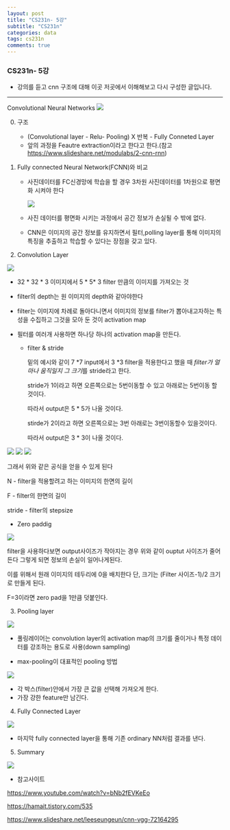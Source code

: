 ```yaml
---
layout: post
title: "CS231n- 5강"
subtitle: "CS231n"
categories: data
tags: cs231n
comments: true
---
```






### CS231n- 5강

- 강의를 듣고 cnn 구조에 대해 이곳 저곳에서 이해해보고 다시 구성한 글입니다.

  

-----

Convolutional Neural Networks
<img src="https://github.com/Gangsss/gangsss.github.io/blob/master/assets/img/1548607258908.png">

0. 구조

   - (Convolutional layer - Relu- Pooling) X 반복 - Fully Conneted Layer
   - 앞의 과정을 Feautre extraction이라고 한다고 한다.(참고 https://www.slideshare.net/modulabs/2-cnn-rnn)

1. Fully connected Neural Network(FCNN)와 비교

   - 사진데이터를 FC신경망에 학습을 할 경우 3차원 사진데이터를 1차원으로 평면화 시켜야 한다

     <img src="https://github.com/Gangsss/gangsss.github.io/blob/master/assets/img/1548604446161.png">

   - 사진 데이터를 평면화 시키는 과정에서 공간 정보가 손실될 수 밖에 없다.

   - CNN은 이미지의 공간 정보를 유지하면서 필터,polling layer를 통해 이미지의 특징을 추출하고 학습할 수 있다는 장점을 갖고 있다.

2. Convolution Layer
<img src="https://github.com/Gangsss/gangsss.github.io/blob/master/assets/img/1548604963642.png">

- 32 * 32 * 3 이미지에서 5 * 5* 3 filter 만큼의 이미지를 가져오는 것

- filter의 depth는 원 이미지의 depth와 같아야한다

- filter는 이미지에 차례로 돌아다니면서 이미지의 정보를 filter가 뽑아내고자하는 특성을 수집하고 그것을 모아 둔 것이 activation map

- 필터를 여러개 사용하면 하나당 하나의 activation map을 만든다.

  - filter & stride

    밑의 예시와 같이 7 *7 input에서 3 *3 filter을 적용한다고 했을 때 *filter가 얼마나 움직일지 그 크기*를 stride라고 한다.

    stride가 1이라고 하면 오른쪽으로는 5번이동할 수 있고 아래로는 5번이동 할 것이다.

    따라서 output은 5 * 5가 나올 것이다.

    stirde가 2이라고 하면 오른쪽으로는 3번 아래로는 3번이동할수 있을것이다.

    따라서 output은 3 * 3이 나올 것이다.

<img src="https://github.com/Gangsss/gangsss.github.io/blob/master/assets/img/1548605287834.png">

<img src="https://github.com/Gangsss/gangsss.github.io/blob/master/assets/img/1548605637023.png">

<img src="https://github.com/Gangsss/gangsss.github.io/blob/master/assets/img/1548605678414.png">



그래서 위와 같은 공식을 얻을 수 있게 된다

N - filter을 적용할려고 하는 이미지의 한면의 길이

F - filter의 한면의 길이

stride - filter의 stepsize



- Zero paddig 
<img src="https://github.com/Gangsss/gangsss.github.io/blob/master/assets/img/1548606140448.png">


filter을 사용하다보면  output사이즈가 작아지는 경우 위와 같이 ouptut 사이즈가 줄어든다 그렇게 되면 정보의 손실이 일어나게된다. 

이를 위해서 원래 이미지의 테두리에 0을 배치한다 단, 크기는 (Filter 사이즈-1)/2 크기로 만들게 된다.

F=3이라면 zero pad을 1만큼 덧붙인다.



3. Pooling layer
<img src="https://github.com/Gangsss/gangsss.github.io/blob/master/assets/img/1548606808347.png">

- 풀링레이어는 convolution layer의 activation map의 크기를 줄이거나 특정 데이터를 강조하는 용도로 사용(down sampling)

- max-pooling이 대표적인 pooling 방법

<img src="https://github.com/Gangsss/gangsss.github.io/blob/master/assets/img/1548606992142.png">



- 각 박스(filter)안에서 가장 큰 값을 선택해 가져오게 한다.
- 가장 강한 feature만 남긴다.



4. Fully Connected Layer
<img src="https://github.com/Gangsss/gangsss.github.io/blob/master/assets/img/1548607258908.png">

- 마지막 fully connected layer을 통해 기존 ordinary NN처럼 결과를 낸다.



5. Summary 
<img src="https://github.com/Gangsss/gangsss.github.io/blob/master/assets/img/1548607367198.png">


- 참고사이트

https://www.youtube.com/watch?v=bNb2fEVKeEo

https://hamait.tistory.com/535

https://www.slideshare.net/leeseungeun/cnn-vgg-72164295
